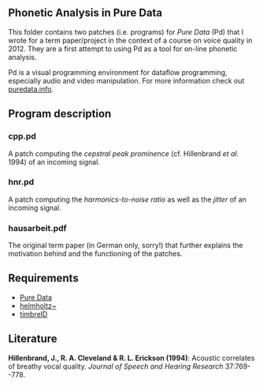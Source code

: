 ## Phonetic Analysis in Pure Data

This folder contains two patches (i.e. programs) for *Pure Data* (Pd) that I
wrote for a term paper/project in the context of a course on voice quality in
2012. They are a first attempt to using Pd as a tool for on-line phonetic
analysis.

Pd is a visual programming environment for dataflow programming,
especially audio and video manipulation. For more information check out
[puredata.info](http://puredata.info).


## Program description

### cpp.pd

A patch computing the *cepstral peak prominence* (cf. Hillenbrand *et al.* 1994)
of an incoming signal.

### hnr.pd

A patch computing the *harmonics-to-noise ratio* as well as the *jitter*
of an incoming signal.

### hausarbeit.pdf

The original term paper (in German only, sorry!) that further explains
the motivation behind and the functioning of the patches.


## Requirements

* [Pure Data](http://puredata.info/downloads)
* [helmholtz~](http://forum.pdpatchrepo.info/topic/5975/helmholtz-guess-what-it-is/1)
* [timbreID](http://puredata.info/downloads/timbreid)


## Literature

**Hillenbrand, J., R. A. Cleveland & R. L. Erickson (1994)**: Acoustic
correlates of breathy vocal quality. *Journal of Speech and Hearing
Research* 37:769--778.
